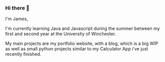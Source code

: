 ### Hi there 👋

I'm James,

I'm currently learning Java and Javascript during the summer between my first and second year at the University of Winchester.

My main projects are my portfolio website, with a blog, which is a big WIP as well as small python projects similar to my Calculator App i've just recently finished.

<!--
**JumesP/JumesP** is a ✨ _special_ ✨ repository because its `README.md` (this file) appears on your GitHub profile.

Here are some ideas to get you started:

- 🔭 I’m currently working on ...
- 🌱 I’m currently learning ...
- 👯 I’m looking to collaborate on ...
- 🤔 I’m looking for help with ...
- 💬 Ask me about ...
- 📫 How to reach me: ...
- 😄 Pronouns: ...
- ⚡ Fun fact: ...
-->
